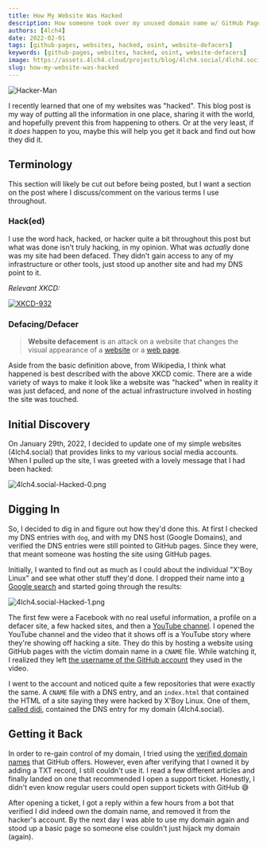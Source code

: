 ```yaml
---
title: How My Website Was Hacked
description: How someone took over my unused domain name w/ GitHub Pages.
authors: [4lch4]
date: 2022-02-01
tags: [github-pages, websites, hacked, osint, website-defacers]
keywords: [github-pages, websites, hacked, osint, website-defacers]
image: https://assets.4lch4.cloud/projects/blog/4lch4.social/4lch4.social-Hacked-0.png
slug: how-my-website-was-hacked
---
```


![Hacker-Man][Hacker-Man-Image]

I recently learned that one of my websites was "hacked". This blog post is my way of putting all the information in one place, sharing it with the world, and hopefully prevent this from happening to others. Or at the very least, if it _does_ happen to you, maybe this will help you get it back and find out how they did it.

## Terminology

This section will likely be cut out before being posted, but I want a section on the post where I discuss/comment on the various terms I use throughout.

### Hack(ed)

I use the word hack, hacked, or hacker quite a bit throughout this post but what was done isn't truly hacking, in my opinion. What was _actually_ done was my site had been defaced. They didn't gain access to any of my infrastructure or other tools, just stood up another site and had my DNS point to it.

_Relevant XKCD:_

[![XKCD-932][XKCD-Comic-Img]][XKCD-Comic-URL]

### Defacing/Defacer

> **Website defacement** is an attack on a website that changes the visual appearance of a [website][Wiki-Website] or a [web page][Wiki-Web-Page].

Aside from the basic definition above, from Wikipedia, I think what happened is best described with the above XKCD comic. There are a wide variety of ways to make it look like a website was "hacked" when in reality it was just defaced, and none of the actual infrastructure involved in hosting the site was touched.

## Initial Discovery

On January 29th, 2022, I decided to update one of my simple websites (4lch4.social) that provides links to my various social media accounts. When I pulled up the site, I was greeted with a lovely message that I had been hacked:

![4lch4.social-Hacked-0.png][4lch4.social-Hacked-0]

## Digging In

So, I decided to dig in and figure out how they'd done this. At first I checked my DNS entries with `dog`, and with my DNS host (Google Domains), and verified the DNS entries were still pointed to GitHub pages. Since they were, that meant someone was hosting the site using GitHub pages.

Initially, I wanted to find out as much as I could about the individual "X'Boy Linux" and see what other stuff they'd done. I dropped their name into [a Google search][XBoy-Linux-Search] and started going through the results:

![4lch4.social-Hacked-1.png][4lch4.social-Hacked-1]

The first few were a Facebook with no real useful information, a profile on a defacer site, a few hacked sites, and then a [YouTube channel][XBoy-Linux-YT]. I opened the YouTube channel and the video that it shows off is a YouTube story where they're showing off hacking a site. They do this by hosting a website using GitHub pages with the victim domain name in a `CNAME` file. While watching it, I realized they left [the username of the GitHub account][GH-Page-0] they used in the video.

I went to the account and noticed quite a few repositories that were exactly the same. A `CNAME` file with a DNS entry, and an `index.html` that contained the HTML of a site saying they were hacked by X'Boy Linux. One of them, [called didi][GH-Page-1], contained the DNS entry for my domain (4lch4.social).

## Getting it Back

In order to re-gain control of my domain, I tried using the [verified domain names][Custom-GH-Domain] that GitHub offers. However, even after verifying that I owned it by adding a TXT record, I still couldn't use it. I read a few different articles and finally landed on one that recommended I open a support ticket. Honestly, I didn't even know regular users could open support tickets with GitHub 😅

After opening a ticket, I got a reply within a few hours from a bot that verified I did indeed own the domain name, and removed it from the hacker's account. By the next day I was able to use my domain again and stood up a basic page so someone else couldn't just hijack my domain (again).

[XBoy-Linux-Search]: https://www.google.com/search?q=%22X%27Boy+Linux%22
[XBoy-Linux-YT]: https://www.youtube.com/c/XBOYLINUX
[GH-Page-0]: https://github.com/CYBERANONYMOUS1
[GH-Page-1]: https://github.com/CYBERANONYMOUS1/didi
[Custom-GH-Domain]: https://docs.github.com/en/pages/configuring-a-custom-domain-for-your-github-pages-site/verifying-your-custom-domain-for-github-pages
[Wiki-Web-Page]: https://en.wikipedia.org/wiki/Web_page
[Wiki-Website]: https://en.wikipedia.org/wiki/Website

[4lch4.social-Hacked-0]: https://assets.4lch4.cloud/projects/blog/4lch4.social/4lch4.social-Hacked-0.png
[4lch4.social-Hacked-1]: https://assets.4lch4.cloud/projects/blog/4lch4.social/4lch4.social-Hacked-1.png

[XKCD-Comic-Img]: https://imgs.xkcd.com/comics/cia.png
[XKCD-Comic-URL]: https://xkcd.com/932/

[Hacker-Man-Image]: https://assets.4lch4.cloud/projects/blog/Hacker-Man-0.jpeg

